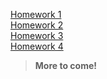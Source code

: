 [Homework 1](https://kirossa.github.io/homeworks/homework-1/)<br/>
[Homework 2](https://kirossa.github.io/homeworks/homework-2/)<br/>
[Homework 3](https://kirossa.github.io/homeworks/homework-3/)<br/>
[Homework 4](https://kirossa.github.io/homeworks/homework-4/)<br/>

> **More to come!**
